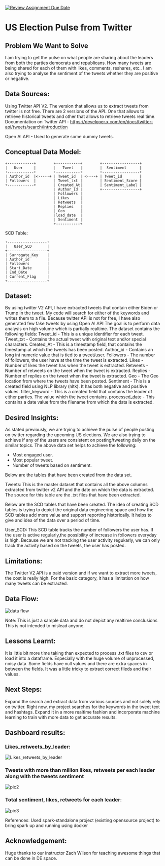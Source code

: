 [![Review Assignment Due Date](https://classroom.github.com/assets/deadline-readme-button-24ddc0f5d75046c5622901739e7c5dd533143b0c8e959d652212380cedb1ea36.svg)](https://classroom.github.com/a/1lXY_Wlg)


# US Election Pulse from Twitter

## Problem We Want to Solve
I am trying to get the pulse on what people are sharing about the leaders from both the parties democrats and republicans. How many tweets are being shared for each of them with likes, comments, reshares, etc.. I am also trying to analyse the sentiment of the tweets whether they are positive or negative. 

## Data Sources:
Using Twitter API V2. The version that allows us to extract tweets from twitter is not free. 
There are 2 versions of the API. One that allows to retrieve historical tweets and other that allows to retrieve tweets real time. 
Documentation on Twitter API - https://developer.x.com/en/docs/twitter-api/tweets/search/introduction

Open AI API - Used to generate some dummy tweets.

## Conceptual Data Model:
    +------------+        +-----------+        +-----------------+
    |   User     |        |   Tweet   |        |  Sentiment      |
    +------------+        +-----------+        +-----------------+
    | Author_id  |<-----+ | Tweet_id  | <----+ | Tweet_id        |
    | Followers  |        | Tweet_txt |        | Sentiment_Score |
    +------------+        | Created_At|        | Sentiment_Label |
                          | Author_id |        +-----------------+
                          | Followers | 
                          | Likes     |
                          | Retweets  |
                          | Replies   |
                          | Geo       |
                          |load_date  |
                          | Sentiment |
                          +-----------+

SCD Table: 

    +------------------+
    |   User_SCD       |
    +------------------+
    | Surrogate_Key    |
    | Author_id        |
    | Followers        |
    | Start_Date       |
    | End_Date         |
    | Current_Flag     |
    +------------------+
                               
## Dataset:
By using twitter V2 API, I have extracted tweets that contain either Biden or Trump in the tweet.
My code will search for either of the keywords and writes them to a file. 
Because twitter API is not for free, I have also generated few fake tweets by using Open AI API
The goal is to perform data analysis on high volume which is partially realtime. 
The dataset contains the following fields: 
Tweet_id - This is a unique identifier for each tweet.
Tweet_txt - Contains the actual tweet with original text and/or special characters.
Created_At - This is a timestamp field, that contains the timestamp at which the tweets has been posted.
Author_id - Contains an long int numeric value that is tied to a tweet/user. 
Followers - The number of followers, the user have at the time the tweet is extracted.
Likes - Number of likes the tweet has when the tweet is extracted.
Retweets - Number of retweets on the tweet when the tweet is extracted.
Replies - Number of replies on the tweet when the tweet is extracted.
Geo - The Geo location from where the tweets have been posted. 
Sentiment - This is a created field using NLP library (nltk). It has both negative and positive values. 
filter_keyword - This is a created field that contains the leader of either parties. The value which the tweet contains. 
processed_date - This contains a date value from the filename from which the data is extracted.

## Desired Insights: 
As stated previously, we are trying to achieve the pulse of people posting on twitter regarding the upcoming US elections. 
We are also trying to achieve if any of the users are consistent on posting/tweeting daily on the similar topics. 
The above data set helps to achieve the following: 
 - Most engaged user.
 - Most popular tweet. 
 - Number of tweets based on sentiment.

Below are the tables that have been created from the data set. 

Tweets: This is the master dataset that contains all the above columns extracted from twitter v2 API and the date on which the data is extracted. The source for this table are the .txt files that have been extracted. 

Below are the SCD tables that have been created. The idea of creating SCD tables is trying to depict the original data engineering space and how the SCD tables add more value and support reporting historically. It helps to give and idea of the data over a period of time. 

User_SCD: This SCD table tracks the number of followers the user has. If the user is active regularly,the possibility of increase in followers everyday is high. Because we are not tracking the user activity regukarly, we can only track the activity based on the tweets, the user has posted. 

## Limitations: 
The Twitter V2 API is a paid version and if we want to extract more tweets, the cost is really high. 
For the basic category, it has a limitation on how many tweets can be extracted. 


## Data Flow: 
![data flow](https://github.com/DataExpert-ZachWilson-V4/capstone-project-v4p5/blob/capstone_vaishnavi5054/blob/Screenshot%202024-06-30%20at%2016.46.32.png)

Note:
This is just a sample data and do not depict any realtime conclusions. This is not intended to mislead anyone. 

## Lessons Learnt: 
It is little bit more time taking than expected to process .txt files to csv or load it into a dataframe.
Especially with the huge volume of unprocessed, noisy data. Some fields have null values and there are extra spaces in between the fields. It was a little tricky to extract correct fileds and their values. 

## Next Steps:
Expand the search and extract data from various sources and not solely rely on twitter. Right now, my project searches for the keywords in the tweet text and hashtags. Expand it in a more realtime fashion and incorporate machine learning to train with more data to get accurate results.  

## Dashboard results:

### Likes_retweets_by_leader:
![Likes_retweets_by_leader](https://github.com/DataExpert-ZachWilson-V4/capstone-project-v4p5/blob/capstone_vaishnavi5054/blob/Likes%2Cretweets%2Ccomments_by_leader.png)

### Tweets with more than million likes, retweets per each leader along with the tweets sentiment

![pic2](https://github.com/DataExpert-ZachWilson-V4/capstone-project-v4p5/blob/capstone_vaishnavi5054/blob/tweets_with_more_than_million_likes_retweets_by_each_leader_along_with_sentiment.png)

### Total sentiment, likes, retweets for each leader:

![pic3](https://github.com/DataExpert-ZachWilson-V4/capstone-project-v4p5/blob/capstone_vaishnavi5054/blob/Total_sentiment_for_each_leader.png)

References: 
Used spark-standalone project (existing opensource project) to bring spark up and running using docker

## Acknowledgement: 
Huge thanks to our instructor Zach Wilson for teaching awesome things that can be done in DE space.